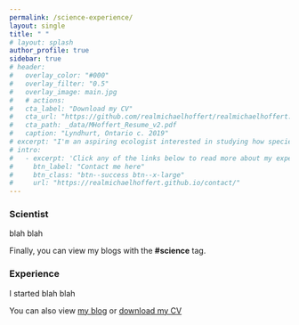 ```yaml
---
permalink: /science-experience/
layout: single
title: " "
# layout: splash
author_profile: true
sidebar: true
# header:
#   overlay_color: "#000"
#   overlay_filter: "0.5"
#   overlay_image: main.jpg
#   # actions:
#   cta_label: "Download my CV"
#   cta_url: "https://github.com/realmichaelhoffert/realmichaelhoffert.github.io/blob/master/_data/MHoffert_Resume_v2.pdf"
#   cta_path: _data/MHoffert_Resume_v2.pdf
#   caption: "Lyndhurt, Ontario c. 2019"
# excerpt: "I'm an aspiring ecologist interested in studying how species assemble and co-exist with one another in complex and dynamic ecosystems. I approach these problems with a multidisciplinary computational skillset developed during my time as a bioinformatics researcher at [Finch Therapeutics](https://finchtherapeutics.com/) in Somerville, MA and during my undergraduate studies in the [Biology Program at Carleton College](https://www.carleton.edu/biology/)."
# intro: 
#   - excerpt: 'Click any of the links below to read more about my experience and interests'
#     btn_label: "Contact me here"
#     btn_class: "btn--success btn--x-large"
#     url: "https://realmichaelhoffert.github.io/contact/"
---
```


### Scientist

blah blah

Finally, you can view my blogs with the **#science** tag.


### Experience

I started blah blah

You can also view [my blog](blog/) or [download my CV](https://github.com/realmichaelhoffert/realmichaelhoffert.github.io/blob/master/_data/MHoffert_Resume_v2.pdf)